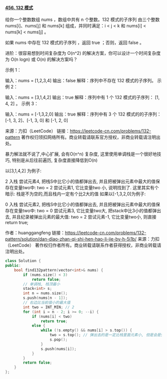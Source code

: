 #### [456. 132 模式](https://leetcode-cn.com/problems/132-pattern/)

给你一个整数数组 nums ，数组中共有 n 个整数。132 模式的子序列 由三个整数 nums[i]、nums[j] 和 nums[k] 组成，并同时满足：i < j < k 和 nums[i] < nums[k] < nums[j] 。

如果 nums 中存在 132 模式的子序列 ，返回 true ；否则，返回 false 。

 

进阶：很容易想到时间复杂度为 O(n^2) 的解决方案，你可以设计一个时间复杂度为 O(n logn) 或 O(n) 的解决方案吗？

 

示例 1：

输入：nums = [1,2,3,4]
输出：false
解释：序列中不存在 132 模式的子序列。
示例 2：

输入：nums = [3,1,4,2]
输出：true
解释：序列中有 1 个 132 模式的子序列： [1, 4, 2] 。
示例 3：

输入：nums = [-1,3,2,0]
输出：true
解释：序列中有 3 个 132 模式的的子序列：[-1, 3, 2]、[-1, 3, 0] 和 [-1, 2, 0] 

来源：力扣（LeetCode）
链接：https://leetcode-cn.com/problems/132-pattern
著作权归领扣网络所有。商业转载请联系官方授权，非商业转载请注明出处。



暴力解法就不说了,中心扩展, 会有O(n^n) 复杂度, 这里使用单调栈是一个很好地技巧, 特别是从后往前遍历, 复杂度直接降低到O(n)

以[3,1,4,2] 为例子:

2 入栈
尝试元素4, 把栈S中比它小的值都弹出去, 并且把被弹出元素中最大的值保存在变量two中: two = 2
尝试元素1, 它比变量two 小, 说明找到了. 这里其实有个暗示: 栈是不为空的,而且栈内一定有个比2大的值
如果以[-1,3,2,0]为例子:

0 入栈
尝试元素2, 把栈S中比它小的值都弹出去, 并且把被弹出元素中最大的值保存在变量two中: two = 0
尝试元素3, 它比变量two大, 把stack中比3小的值都弹出去, 并且纪录被弹出元素的最大值: two = 2
尝试元素-1, 它比变量two小, 则直接return true;

作者：huanggangfeng
链接：https://leetcode-cn.com/problems/132-pattern/solution/dan-diao-zhan-qi-shi-hen-hao-li-jie-by-h-5i1b/
来源：力扣（LeetCode）
著作权归作者所有。商业转载请联系作者获得授权，非商业转载请注明出处。



```cpp
class Solution {
public:
    bool find132pattern(vector<int>& nums) {
        if (nums.size() < 3)
            return false;
        // 单调栈, 栈顶最小
        stack<int> s;
        int n = nums.size();
        s.push(nums[n - 1]);
        // 右边比当前值小的最大值
        int two = INT_MIN; // 2
        for (int i = n - 2; i >= 0; --i) {
            if (nums[i] < two)
                return true;
            else {
                while (!s.empty() && nums[i] > s.top()) {
                    two = s.top(); // 弹出去的是一定比栈里面元素小, 但是会是弹出去的最大值
                    s.pop();
                }
                s.push(nums[i]);
            }
        }
        return false;
    }
};
```

